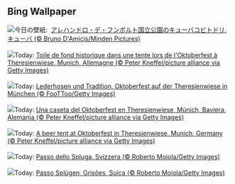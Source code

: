 ## Bing Wallpaper
![](https://www.bing.com/th?id=OHR.CubanTody_JA-JP0587764266_UHD.jpg&w=1000)今日の壁紙: &nbsp;[アレハンドロ・デ・フンボルト国立公園のキューバコビトドリ, キューバ (© Bruno D'Amicis/Minden Pictures)](https://www.bing.com/th?id=OHR.CubanTody_JA-JP0587764266_UHD.jpg)
<br><br/>
![](https://www.bing.com/th?id=OHR.OktoberfestWorkers_FR-FR0137764412_UHD.jpg&w=1000)Today: [Toile de fond historique dans une tente lors de l'Oktoberfest à Theresienwiese, Munich, Allemagne (© Peter Kneffel/picture alliance via Getty Images)](https://www.bing.com/th?id=OHR.OktoberfestWorkers_FR-FR0137764412_UHD.jpg)
<br><br/>
![](https://www.bing.com/th?id=OHR.OktoberfestBrassBand_DE-DE6535043925_UHD.jpg&w=1000)Today: [Lederhosen und Tradition, Oktoberfest auf der Theresienwiese in München (© FooTToo/Getty Images)](https://www.bing.com/th?id=OHR.OktoberfestBrassBand_DE-DE6535043925_UHD.jpg)
<br><br/>
![](https://www.bing.com/th?id=OHR.OktoberfestWorkers_ES-ES3225208971_UHD.jpg&w=1000)Today: [Una caseta del Oktoberfest en Theresienwiese, Múnich, Baviera, Alemania (© Peter Kneffel/picture alliance via Getty Images)](https://www.bing.com/th?id=OHR.OktoberfestWorkers_ES-ES3225208971_UHD.jpg)
<br><br/>
![](https://www.bing.com/th?id=OHR.OktoberfestWorkers_EN-GB2543811228_UHD.jpg&w=1000)Today: [A beer tent at Oktoberfest in Theresienwiese, Munich, Germany (© Peter Kneffel/picture alliance via Getty Images)](https://www.bing.com/th?id=OHR.OktoberfestWorkers_EN-GB2543811228_UHD.jpg)
<br><br/>
![](https://www.bing.com/th?id=OHR.SplugenPass_IT-IT3581326681_UHD.jpg&w=1000)Today: [Passo dello Spluga, Svizzera (© Roberto Moiola/Getty Images)](https://www.bing.com/th?id=OHR.SplugenPass_IT-IT3581326681_UHD.jpg)
<br><br/>
![](https://www.bing.com/th?id=OHR.SplugenPass_PT-BR0721190806_UHD.jpg&w=1000)Today: [Passo Splügen, Grisões, Suíça (© Roberto Moiola/Getty Images)](https://www.bing.com/th?id=OHR.SplugenPass_PT-BR0721190806_UHD.jpg)
<br><br/>
